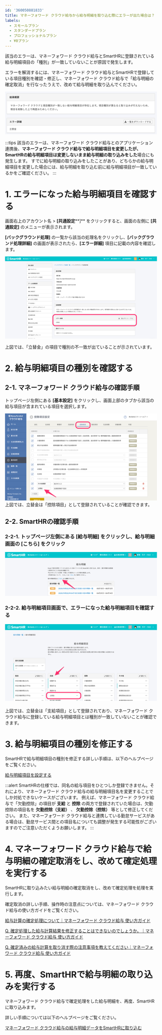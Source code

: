 ```yaml
---
id: '360050881833'
title: マネーフォワード クラウド給与から給与明細を取り込む際にエラーが出た場合は？
labels:
  - スモールプラン
  - スタンダードプラン
  - プロフェッショナルプラン
  - ¥0プラン
---
```

該当のエラーは、マネーフォワード クラウド給与とSmartHRに登録されている給与明細項目の「種別」が一致していないことが原因で発生します。

エラーを解消するには、マネーフォワード クラウド給与とSmartHRで登録している項目種別を確認・修正し、マネーフォワード クラウド給与で「給与明細の確定取消」を行なったうえで、改めて給与明細を取り込んでください。

![__________________SmartHR____________-2.png](./__________________SmartHR____________-2.png)

:::tips
該当のエラーは、マネーフォワード クラウド給与とのアプリケーション連携後、**マネーフォワード クラウド給与で給与明細項目を変更したが、SmartHRの給与明細項目は変更しないまま給与明細の取り込みをした**場合にも発生します。
すでに給与明細の取り込みをしたことがあり、どちらかの給与明細項目を変更した場合には、給与明細を取り込む前に給与明細項目が一致しているかをご確認ください。
:::

# 1\. エラーになった給与明細項目を確認する

画面右上のアカウント名 > **\[共通設定****\]** をクリックすると、画面の左側に **\[****共通設定****\]** のメニューが表示されます。

**\[バックグラウンド処理\]** の一覧から該当の処理名をクリックし、**\[バックグラウンド処理詳細\]** の画面が表示されたら、**\[エラー詳細\]** 項目に記載の内容を確認します。

![__________________SmartHR____________.png](./__________________SmartHR____________.png)

上図では、「立替金」の項目で種別の不一致が出ていることが示されています。

# 2\. 給与明細項目の種別を確認する

## 2-1. マネーフォワード クラウド給与の確認手順

トップページ左側にある **\[基本設定\]** をクリックし、画面上部のタブから該当の給与項目が含まれている項目を選択します。

![________________________-2.png](./________________________-2.png)上図では、立替金は「控除項目」として登録されていることが確認できます。

## 2-2. SmartHRの確認手順 

### 2-2-1. トップページ左側にある \[給与明細\] をクリックし、給与明細画面の \[こちら\] をクリック

![_______SmartHR____________-2.png](./_______SmartHR____________-2.png)

### 2-2-2. 給与明細項目画面で、エラーになった給与明細項目を確認する

#### ![_________SmartHR____________.png](./_________SmartHR____________.png)

上図では、立替金は「支給項目」として登録されており、マネーフォワード クラウド給与に登録している給与明細項目とは種別が一致していないことが確認できます。

# 3\. 給与明細項目の種別を修正する

SmartHRで給与明細項目の種別を修正する詳しい手順は、以下のヘルプページをご覧ください。

[給与明細項目を設定する](https://knowledge.smarthr.jp/hc/ja/articles/360026265193)

:::alert
SmartHRの仕様では、同名の給与項目をひとつしか登録できません。それにより、マネーフォワード クラウド給与の給与明細項目名を変更することでしか対処できないケースがございます。
例えば、マネーフォワード クラウド給与で「欠勤控除」の項目が **支給** と **控除** の両方で登録されていた場合は、欠勤控除の項目名を  **欠勤控除（支給）** 、 **欠勤控除（控除）** 等として修正してください。
また、マネーフォワード クラウド給与と連携している勤怠サービスがある場合は、勤怠サービス間との項目名についても調整が発生する可能性がございますのでご注意いただくようお願いします。
:::

# 4\. マネーフォワード クラウド給与で給与明細の確定取消をし、改めて確定処理を実行する

SmartHRに取り込みたい給与明細の確定取消をし、改めて確定処理を処理を実行します。

確定取消の詳しい手順、操作時の注意点については、マネーフォワード クラウド給与の使い方ガイドをご覧ください。

[給与計算の確定処理について｜マネーフォワード クラウド給与 使い方ガイド](https://support.biz.moneyforward.com/payroll/guide/payroll/payr06.html)

[Q. 確定処理した給与計算結果を修正することはできないのでしょうか。｜マネーフォワード クラウド給与 使い方ガイド](https://support.biz.moneyforward.com/payroll/faq/input/i04.html)

[Q. 確定済みの給与計算を取り消す際の注意事項を教えてください｜マネーフォワード クラウド給与 使い方ガイド](https://support.biz.moneyforward.com/payroll/faq/payroll-error/cancel-payroll.html)

# 5\. 再度、SmartHRで給与明細の取り込みを実行する

マネーフォワード クラウド給与で確定処理をした給与明細を、再度、SmartHRに取り込みます。

詳しい手順については以下のヘルプページをご覧ください。

[マネーフォワード クラウド給与の給与明細データをSmartHRに取り込む](https://knowledge.smarthr.jp/hc/ja/articles/360026105654)
